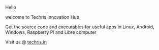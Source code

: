 Hello 

welcome to Techris Innovation Hub

Get the source code and executables for useful apps in Linux, Android, Windows, Raspberry Pi and Libre computer

Visit us @ 
[
techris.in](https://techris.in/)

<!---
techrisin/techrisin is a ✨ special ✨ repository because its `README.md` (this file) appears on your GitHub profile.
You can click the Preview link to take a look at your changes.
--->
